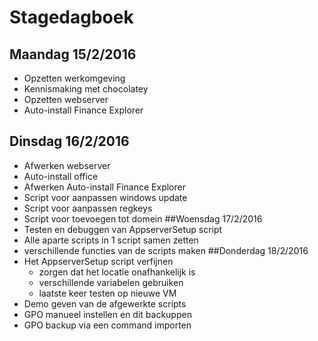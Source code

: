 # Stagedagboek #
## Maandag 15/2/2016 ##
- Opzetten werkomgeving
- Kennismaking met chocolatey 
- Opzetten webserver
- Auto-install Finance Explorer
## Dinsdag 16/2/2016 ##
- Afwerken webserver
- Auto-install office
- Afwerken Auto-install Finance Explorer
- Script voor aanpassen windows update
- Script voor aanpassen regkeys
- Script voor toevoegen tot domein
##Woensdag 17/2/2016
- Testen en debuggen van AppserverSetup script
- Alle aparte scripts in 1 script samen zetten
- verschillende functies van de scripts maken
##Donderdag 18/2/2016
- Het AppserverSetup script verfijnen
	- zorgen dat het locatie onafhankelijk is
	- verschillende variabelen gebruiken
	- laatste keer testen op nieuwe VM
- Demo geven van de afgewerkte scripts
- GPO manueel instellen en dit backuppen
- GPO backup via een command importen   

